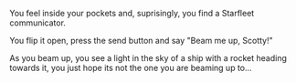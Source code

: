 You feel inside your pockets and, suprisingly, you find a Starfleet communicator.

You flip it open, press the send button and say "Beam me up, Scotty!"

As you beam up, you see a light in the sky of a ship
with a rocket heading towards it, you just hope its not
the one you are beaming up to...
